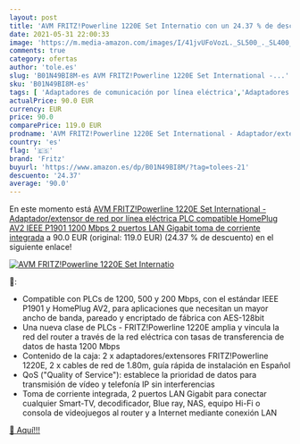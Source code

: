 ```yaml
---
layout: post
title: 'AVM FRITZ!Powerline 1220E Set Internatio con un 24.37 % de descuento'
date: 2021-05-31 22:00:33
image: 'https://m.media-amazon.com/images/I/41jvUFoVozL._SL500_._SL400_.jpg'
comments: true
category: ofertas
author: 'tole.es'
slug: 'B01N49BI8M-es AVM FRITZ!Powerline 1220E Set International -...'
sku: 'B01N49BI8M-es'
tags: [ 'Adaptadores de comunicación por línea eléctrica','Adaptadores de red','Dispositivos de red','Informática','fritz','gigabit','plc', ]
actualPrice: 90.0 EUR
currency: EUR
price: 90.0
comparePrice: 119.0 EUR
prodname: 'AVM FRITZ!Powerline 1220E Set International - Adaptador/extensor de red por línea eléctrica  PLC  compatible HomePlug AV2  IEEE P1901  1200 Mbps  2 puertos LAN Gigabit  toma de corriente integrada'
country: 'es'
flag: '🇪🇸'
brand: 'Fritz'
buyurl: 'https://www.amazon.es/dp/B01N49BI8M/?tag=tolees-21'
descuento: '24.37'
average: '90.0'
---
```


En este momento está [AVM FRITZ!Powerline 1220E Set International - Adaptador/extensor de red por línea eléctrica  PLC  compatible HomePlug AV2  IEEE P1901  1200 Mbps  2 puertos LAN Gigabit  toma de corriente integrada](https://www.amazon.es/dp/B01N49BI8M/?tag=tolees-21) a 90.0 EUR (original: 119.0 EUR) (24.37 %  de descuento) en el siguiente enlace!

[![AVM FRITZ!Powerline 1220E Set Internatio](https://m.media-amazon.com/images/I/41jvUFoVozL._SL500_._SL400_.jpg)](https://www.amazon.es/dp/B01N49BI8M/?tag=tolees-21)

🔎:

- Compatible con PLCs de 1200, 500 y 200 Mbps, con el estándar IEEE P1901 y HomePlug AV2, para aplicaciones que necesitan un mayor ancho de banda, pareado y encriptado de fábrica con AES-128bit
- Una nueva clase de PLCs - FRITZ!Powerline 1220E amplia y vincula la red del router a través de la red eléctrica con tasas de transferencia de datos de hasta 1200 Mbps
- Contenido de la caja: 2 x adaptadores/extensores FRITZ!Powerline 1220E, 2 x cables de red de 1.80m, guía rápida de instalación en Español
- QoS ("Quality of Service"): establece la prioridad de datos para transmisión de vídeo y telefonía IP sin interferencias
- Toma de corriente integrada, 2 puertos LAN Gigabit para conectar cualquier Smart-TV, decodificador, Blue ray, NAS, equipo Hi-Fi o consola de videojuegos al router y a Internet mediante conexión LAN

[🛒 Aquí!!!](https://www.amazon.es/dp/B01N49BI8M/?tag=tolees-21)
